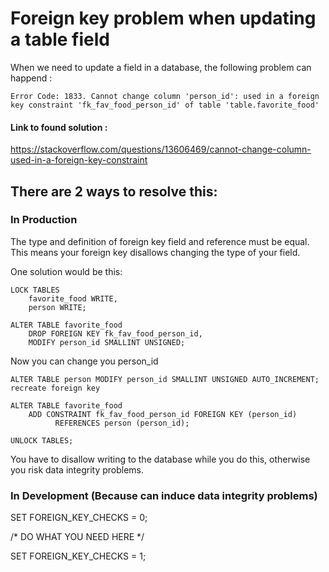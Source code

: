 # Foreign key problem when updating a table field
When we need to update a field in a database, the following problem can happend :
```
Error Code: 1833. Cannot change column 'person_id': used in a foreign key constraint 'fk_fav_food_person_id' of table 'table.favorite_food'
```

#### Link to found solution :
https://stackoverflow.com/questions/13606469/cannot-change-column-used-in-a-foreign-key-constraint

## There are 2 ways to resolve this:
### In Production
The type and definition of foreign key field and reference must be equal. This means your foreign key disallows changing the type of your field.

One solution would be this:
```
LOCK TABLES 
    favorite_food WRITE,
    person WRITE;

ALTER TABLE favorite_food
    DROP FOREIGN KEY fk_fav_food_person_id,
    MODIFY person_id SMALLINT UNSIGNED;
```
Now you can change you person_id
```
ALTER TABLE person MODIFY person_id SMALLINT UNSIGNED AUTO_INCREMENT;
recreate foreign key

ALTER TABLE favorite_food
    ADD CONSTRAINT fk_fav_food_person_id FOREIGN KEY (person_id)
          REFERENCES person (person_id);

UNLOCK TABLES;
```

You have to disallow writing to the database while you do this, otherwise you risk data integrity problems.

### In Development (Because can induce data integrity problems)

SET FOREIGN_KEY_CHECKS = 0;

/* DO WHAT YOU NEED HERE */

SET FOREIGN_KEY_CHECKS = 1;

